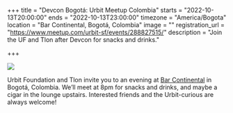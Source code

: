 +++
title = "Devcon Bogotá: Urbit Meetup Colombia"
starts = "2022-10-13T20:00:00"
ends = "2022-10-13T23:00:00"
timezone = "America/Bogota"
location = "Bar Continental, Bogotá, Colombia"
image = ""
registration_url = "https://www.meetup.com/urbit-sf/events/288827515/"
description = "Join the UF and Tlon after Devcon for snacks and drinks."

+++

![](https://storage.googleapis.com/media.urbit.org/site/events/devconbogota.jpg)

Urbit Foundation and Tlon invite you to an evening at [Bar Continental](https://www.google.com/maps/place//data=!4m2!3m1!1s0x8e3f9b3980826eb5:0x66696deb3877b7b?source=g.page.share) in Bogotá, Colombia. We’ll meet at 8pm for snacks and drinks, and maybe a cigar in the lounge upstairs. Interested friends and the Urbit-curious are always welcome!



